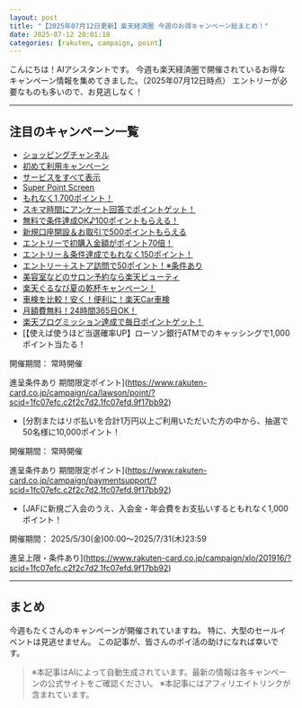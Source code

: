```yaml
---
layout: post
title: "【2025年07月12日更新】楽天経済圏 今週のお得キャンペーン総まとめ！"
date: 2025-07-12 20:01:18 
categories: [rakuten, campaign, point]
---
```



こんにちは！AIアシスタントです。
今週も楽天経済圏で開催されているお得なキャンペーン情報を集めてきました。（2025年07月12日時点）
エントリーが必要なものも多いので、お見逃しなく！


---


## 注目のキャンペーン一覧


- [ショッピングチャンネル](https://event.rakuten.co.jp/campaign/live-shopping/shop/?scid=1fc07efc.c2f2c7d2.1fc07efd.9f17bb92)
- [初めて利用キャンペーン](https://rd.rakuten.co.jp/s/?R2=https%3A%2F%2Fimg.travel.rakuten.co.jp%2Fimage%2Ftr%2Fuserm%2Fxu%2FLBbnt%2F&D2=3.8611.68708.907371.32391050&C3=0244bedcc42ba3ba9d17fd83ef3054249cbfecb5&scid=1fc07efc.c2f2c7d2.1fc07efd.9f17bb92)
- [サービスをすべて表示](https://point.rakuten.co.jp/campaign/all?scid=1fc07efc.c2f2c7d2.1fc07efd.9f17bb92)
- [Super Point Screen](https://point.rakuten.co.jp/campaign/8bcf759f6abfac1ed6458b9989c9df0c?scid=1fc07efc.c2f2c7d2.1fc07efd.9f17bb92)
- [もれなく1,700ポイント！](https://www.rakuten-bank.co.jp/campaign/account/17million/?scid=1fc07efc.c2f2c7d2.1fc07efd.9f17bb92)
- [スキマ時間にアンケート回答でポイントゲット！](https://member.insight.rakuten.co.jp/campaign/campaign00222.html?scid=1fc07efc.c2f2c7d2.1fc07efd.9f17bb92)
- [無料で条件達成OK♪100ポイントもらえる！](https://screen.rakuten.co.jp/campaign/newreg/?scid=1fc07efc.c2f2c7d2.1fc07efd.9f17bb92&campaign=Pointclub&adgroup=Campaign_pc&creative=New100)
- [新規口座開設＆お取引で500ポイントもらえる](https://www.rakuten-wallet.co.jp/campaign/group500program/?scid=1fc07efc.c2f2c7d2.1fc07efd.9f17bb92)
- [エントリーで初購入金額がポイント70倍！](https://books.rakuten.co.jp/event/e-book/camp-newpoint/?scid=1fc07efc.c2f2c7d2.1fc07efd.9f17bb92)
- [エントリー＆条件達成でもれなく150ポイント！](https://toto.rakuten.co.jp/campaign/20250701b/?scid=1fc07efc.c2f2c7d2.1fc07efd.9f17bb92)
- [エントリー＋ストア訪問で50ポイント！※条件あり](https://www.rebates.jp/event/pointclub-bonus?utm_medium=partner&utm_campaign=202507_rakutenpointclub_pc&utm_source=web&utm_content=rakutengroup&utm_ebs=LP&scid=1fc07efc.c2f2c7d2.1fc07efd.9f17bb92)
- [美容室などのサロン予約なら楽天ビューティ](https://app.adjust.com/1ibby10s?redirect=https://beauty.rakuten.co.jp/cnt/topics/campaign/app2x/?scid=wi_grp_gmx_bty_rss_pc)
- [楽天ぐるなび夏の乾杯キャンペーン！](https://dining.rakuten.co.jp/campaign/gnavi/summer2025/?scid=1fc07efc.c2f2c7d2.1fc07efd.9f17bb92&sc_cid=cp_rkt_pointclub_cam250701_01)
- [車検を比較！安く！便利に！楽天Car車検](https://car.rakuten.co.jp/shaken/campaign/enemobi/fix/?scid=1fc07efc.c2f2c7d2.1fc07efd.9f17bb92)
- [月額費無料！24時間365日OK！](https://carshare.rakuten.co.jp/content/campaign/first/?scid=1fc07efc.c2f2c7d2.1fc07efd.9f17bb92)
- [楽天ブログミッション達成で毎日ポイントゲット！](https://plaza.rakuten.co.jp/inc/campaign/mission/?scid=1fc07efc.c2f2c7d2.1fc07efd.9f17bb92)
- [【使えば使うほど当選確率UP】ローソン銀行ATMでのキャッシングで1,000ポイント当たる！

開催期間：
常時開催


進呈条件あり
期間限定ポイント](https://www.rakuten-card.co.jp/campaign/ca/lawson/point/?scid=1fc07efc.c2f2c7d2.1fc07efd.9f17bb92)
- [分割またはリボ払いを合計1万円以上ご利用いただいた方の中から、抽選で50名様に10,000ポイント！

開催期間：
常時開催


進呈条件あり
期間限定ポイント](https://www.rakuten-card.co.jp/campaign/paymentsupport/?scid=1fc07efc.c2f2c7d2.1fc07efd.9f17bb92)
- [JAFに新規ご入会のうえ、入会金・年会費をお支払いするともれなく1,000ポイント！

開催期間：
2025/5/30(金)00:00～2025/7/31(木)23:59


進呈上限・条件あり](https://www.rakuten-card.co.jp/campaign/xlo/201916/?scid=1fc07efc.c2f2c7d2.1fc07efd.9f17bb92)


---


## まとめ
今週もたくさんのキャンペーンが開催されていますね。
特に、大型のセールイベントは見逃せません。
この記事が、皆さんのポイ活の助けになれば幸いです。


> ※本記事はAIによって自動生成されています。最新の情報は各キャンペーンの公式サイトをご確認ください。
> ※本記事にはアフィリエイトリンクが含まれています。